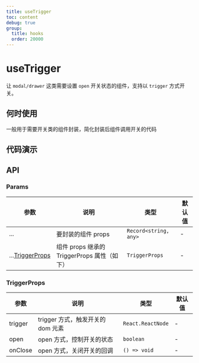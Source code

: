 ```yaml
---
title: useTrigger
toc: content
debug: true
group:
  title: hooks
  order: 20000
---
```


# useTrigger

让 `modal/drawer` 这类需要设置 `open` 开关状态的组件，支持以 `trigger` 方式开关。

## 何时使用

一般用于需要开关类的组件封装，简化封装后组件调用开关的代码

## 代码演示

<code src="./__demo__/trigger.tsx"></code>

<code src="./__demo__/open.tsx"></code>

## API

### Params

| 参数 | 说明 | 类型 | 默认值 |
| --- | --- | --- | --- |
| ... | 要封装的组件 props | `Record<string, any>` | - |
| ...[TriggerProps](#TriggerProps) | 组件 props 继承的 TriggerProps 属性（如下） | `TriggerProps` | - |

### TriggerProps

| 参数    | 说明                              | 类型              | 默认值 |
| ------- | --------------------------------- | ----------------- | ------ |
| trigger | trigger 方式，触发开关的 dom 元素 | `React.ReactNode` | -      |
| open    | open 方式，控制开关的状态         | `boolean`         | -      |
| onClose | open 方式，关闭开关的回调         | `() => void`      | -      |
